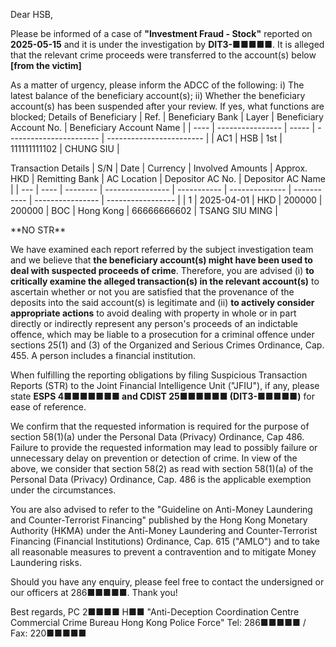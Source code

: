 Dear HSB,

Please be informed of a case of **"Investment Fraud - Stock"** reported on **2025-05-15** and it is under the investigation by **DIT3-■■■■■**. It is alleged that the relevant crime proceeds were transferred to the account(s) below **[from the victim]**

As a matter of urgency, please inform the ADCC of the following:
i) The latest balance of the beneficiary account(s);
ii) Whether the beneficiary account(s) has been suspended after your review. If yes, what functions are blocked;
Details of Beneficiary
| Ref. | Beneficiary Bank | Layer | Beneficiary Account No. | Beneficiary Account Name |
| ---- | ---------------- | ----- | ----------------------- | ------------------------ |
| AC1 | HSB | 1st | 111111111102 | CHUNG SIU |

Transaction Details
| S/N | Date | Currency | Involved Amounts | Approx. HKD | Remitting Bank | AC Location | Depositor AC No. | Depositor AC Name |
| --- | ---- | -------- | ---------------- | ----------- | -------------- | ----------- | ---------------- | ----------------- |
| 1 | 2025-04-01 | HKD | 200000 | 200000 | BOC | Hong Kong | 66666666602 | TSANG SIU MING |

\*\*NO STR\*\*

We have examined each report referred by the subject investigation team and we believe that **the beneficiary account(s) might have been used to deal with suspected proceeds of crime**. Therefore, you are advised (i) **to critically examine the alleged transaction(s) in the relevant account(s)** to ascertain whether or not you are satisfied that the provenance of the deposits into the said account(s) is legitimate and (ii) **to actively consider appropriate actions** to avoid dealing with property in whole or in part directly or indirectly represent any person's proceeds of an indictable offence, which may be liable to a prosecution for a criminal offence under sections 25(1) and (3) of the Organized and Serious Crimes Ordinance, Cap. 455. A person includes a financial institution.

When fulfilling the reporting obligations by filing Suspicious Transaction Reports (STR) to the Joint Financial Intelligence Unit ("JFIU"), if any, please state **ESPS 4■■■■■■■ and CDIST 25■■■■■■ (DIT3-■■■■■)** for ease of reference.

We confirm that the requested information is required for the purpose of section 58(1)(a) under the Personal Data (Privacy) Ordinance, Cap 486. Failure to provide the requested information may lead to possibly failure or unnecessary delay on prevention or detection of crime. In view of the above, we consider that section 58(2) as read with section 58(1)(a) of the Personal Data (Privacy) Ordinance, Cap. 486 is the applicable exemption under the circumstances.

You are also advised to refer to the "Guideline on Anti-Money Laundering and Counter-Terrorist Financing" published by the Hong Kong Monetary Authority (HKMA) under the Anti-Money Laundering and Counter-Terrorist Financing (Financial Institutions) Ordinance, Cap. 615 ("AMLO") and to take all reasonable measures to prevent a contravention and to mitigate Money Laundering risks.

Should you have any enquiry, please feel free to contact the undersigned or our officers at 286■■■■■. Thank you! 

Best regards, 
PC 2■■■■ H■■
"Anti-Deception Coordination Centre 
Commercial Crime Bureau 
Hong Kong Police Force"
Tel: 286■■■■■ / Fax: 220■■■■■